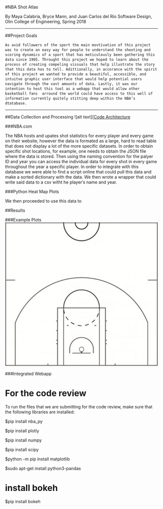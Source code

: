 #NBA Shot Atlas

By Maya Calabria, Bryce Mann, and Juan Carlos del Rio
Software Design, Olin College of Engineering, Spring 2018
___
##Project Goals

	As avid followers of the sport the main movtivation of this project was to create an easy way for people to understand the shooting and scoring dynamics of a sport that has meticulously been gathering this data since 1995. Throught this project we hoped to learn about the process of creating compeling vissuals that help illustrate the story that this data has to tell. Adittionally, in accorance with the spirit of this project we wanted to provide a beautiful, accessible, and intuitve graphic user interface that would help potential users navigate through the vast amounts of data. Lastly, it was our intention to host this tool as a webapp that would allow other basketball fans  arround the world could have access to this well of information currently quitely stitting deep within the NBA’s dtatabase. 
___

##Data Collection and Processing
![alt text][[Code Architecture]

[Code Architecture]: https://github.com/mayacalabria/FinalSoftDesProject/blob/master/ClassMaterials/updated_architecture_diagram.png "System architecture"
###NBA.com

The NBA hosts and upates shot statistics for every player and every game on their website, however the data is formated as a large, hard to read table that does not display a lot of the more specific datasets. In order to obtain specific shot locations, for example, one needs to obtain the JSON file where the data is stored. Then using the naming convention for the palyer ID and year you can access the individual data for every shot in every game throughout the year a specific player. In order to integrate with this database we were able to find a script online that could pull this data and make a sorted dictionary with the data. We then wrote a wrapper that could write said data to a csv witht he player’s name and year.

###Python Heat Map Plots

We then proceeded to use this data to 

##Results

###Example Plots
![alt text][heatmap]

[heatmap]: https://github.com/mayacalabria/FinalSoftDesProject/blob/master/half_court.jpg "Half Court placeholder for heatmap"
###Integrated Webapp


# For the code review
To run the files that we are submitting for the code review, make sure that the following libraries are installed:

$pip install nba_py

$pip install plotly

$pip install numpy

$pip install scipy

$python -m pip install matplotlib

$sudo apt-get install python3-pandas

# install bokeh
$pip install bokeh
